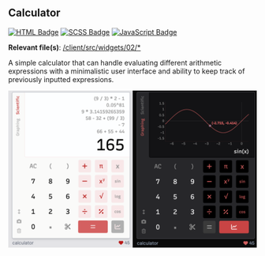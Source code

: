 ## Calculator

[![HTML Badge](https://img.shields.io/badge/HTML-B81717)](https://github.com/aniqatc/playground)
[![SCSS Badge](https://img.shields.io/badge/SCSS-B81717)](https://github.com/aniqatc/playground)
[![JavaScript Badge](https://img.shields.io/badge/JavaScript-B81717)](https://github.com/aniqatc/playground)

**Relevant file(s)**: [/client/src/widgets/02/\*](../../client/src/widgets/02/)

A simple calculator that can handle evaluating different arithmetic expressions with a minimalistic user interface and ability to keep track of previously inputted expressions.

<a href="https://playground.aniqa.dev/"><img src="/docs/screenshots/widget-02_v2.png"></a>
